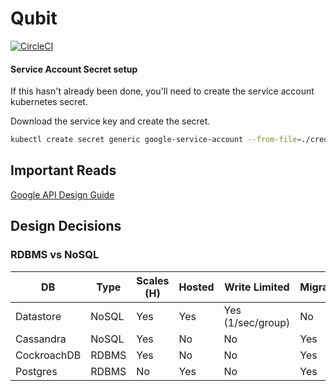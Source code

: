 # Qubit
[![CircleCI](https://circleci.com/gh/stupschwartz/qubit/tree/master.svg?style=svg&circle-token=91ae7b7dd5787a1c7c4250d32b91da07a4a471b0)](https://circleci.com/gh/stupschwartz/qubit/tree/master)

#### Service Account Secret setup
If this hasn't already been done, you'll need to create the service account kubernetes secret.

Download the service key and create the secret.

```bash
kubectl create secret generic google-service-account --from-file=./credentials/service-account-key-file.json
```


## Important Reads
[Google API Design Guide](https://cloud.google.com/apis/design/)

## Design Decisions

### RDBMS vs NoSQL

| DB          | Type  | Scales (H) | Hosted | Write Limited     | Migrations | 
|-------------|-------|------------|--------|-------------------|------------|
| Datastore   | NoSQL | Yes        | Yes    | Yes (1/sec/group) | No         |
| Cassandra   | NoSQL | Yes        | No     | No                | Yes        |
| CockroachDB | RDBMS | Yes        | No     | No                | Yes        |
| Postgres    | RDBMS | No         | Yes    | No                | Yes        |


